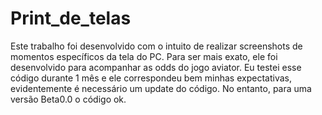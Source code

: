 # Print_de_telas
Este trabalho foi desenvolvido com o intuito de realizar screenshots de momentos específicos da tela do PC. Para ser mais exato, ele foi desenvolvido para acompanhar as odds do jogo aviator. Eu testei esse código durante 1 mês e ele correspondeu bem minhas expectativas, evidentemente é necessário um update do código. No entanto, para uma versão Beta0.0 o código ok. 
